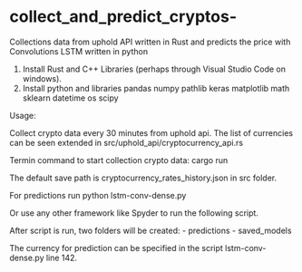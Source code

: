 # collect_and_predict_cryptos-
Collections data from uphold API written in Rust and predicts the price with Convolutions LSTM written in python


1. Install Rust and C++ Libraries (perhaps through Visual Studio Code on windows). 
2. Install python and libraries
pandas
numpy
pathlib
keras
matplotlib
math
sklearn
datetime
os
scipy


Usage:

Collect crypto data every 30 minutes from uphold api. The list of currencies can be seen extended in src/uphold_api/cryptocurrency_api.rs

Termin command to start collection crypto data: cargo run

The default save path is cryptocurrency_rates_history.json in src folder.

For predictions run 
		python lstm-conv-dense.py

Or use any other framework like Spyder to run the following script.



After script is run, two folders will be created:
	- predictions
	- saved_models


The currency for prediction can be specified in the script lstm-conv-dense.py line 142. 











